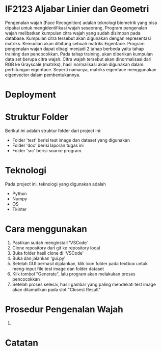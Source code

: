 # IF2123 Aljabar Linier dan Geometri
Pengenalan wajah (Face Recognition) adalah teknologi biometrik yang bisa dipakai untuk mengidentifikasi wajah seseorang. Program pengenalan wajah melibatkan kumpulan citra wajah yang sudah disimpan pada database. Kumpulan citra tersebut akan digunakan dengan representasi matriks. Kemudian akan dihitung sebuah matriks Eigenface. Program pengenalan wajah dapat dibagi menjadi 2 tahap berbeda yaitu tahap training dan pencocokkan. Pada tahap training, akan diberikan kumpulan data set berupa citra wajah. Citra wajah tersebut akan dinormalisasi dari RGB ke Grayscale (matriks), hasil normalisasi akan digunakan dalam perhitungan eigenface. Seperti namanya, matriks eigenface menggunakan eigenvector dalam pembentukannya.

# Deployment

# Struktur Folder
Berikut ini adalah struktur folder dari project ini:

* Folder 'test' berisi test image dan dataset yang digunakan
* Folder 'doc' berisi laporan tugas ini
* Folder 'src' berisi source program.

# Teknologi
Pada project ini, teknologi yang digunakan adalah

* Python
* Numpy
* OS
* Tkinter

# Cara menggunakan

1. Pastikan sudah menginstall 'VSCode'
2. Clone repository dari git ke repository local
3. Buka folder hasil clone di 'VSCode'
4. Buka dan jalankan 'gui.py'
5. Setelah GUI berhasil dijalankan, klik icon folder pada textbox untuk meng-input file test image dan folder dataset
6. Klik tombol "Generate", lalu program akan melakukan proses pencocokkan
7. Setelah proses selesai, hasil gambar yang paling mendekati test image akan ditampilkan pada slot "Closest Result"

# Prosedur Pengenalan Wajah

1. 

# Catatan
